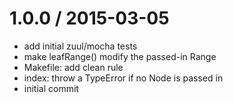 
1.0.0 / 2015-03-05
==================

  * add initial zuul/mocha tests
  * make leafRange() modify the passed-in Range
  * Makefile: add clean rule
  * index: throw a TypeError if no Node is passed in
  * initial commit
